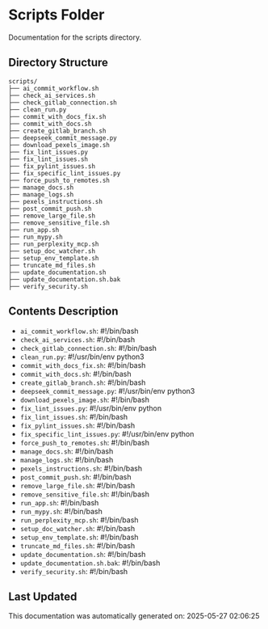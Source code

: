 <!-- filepath: /home/michaelnewham/Projects/create_python_project/scripts/aboutthisfolder.md -->
# Scripts Folder

Documentation for the scripts directory.

## Directory Structure

```
scripts/
├── ai_commit_workflow.sh
├── check_ai_services.sh
├── check_gitlab_connection.sh
├── clean_run.py
├── commit_with_docs_fix.sh
├── commit_with_docs.sh
├── create_gitlab_branch.sh
├── deepseek_commit_message.py
├── download_pexels_image.sh
├── fix_lint_issues.py
├── fix_lint_issues.sh
├── fix_pylint_issues.sh
├── fix_specific_lint_issues.py
├── force_push_to_remotes.sh
├── manage_docs.sh
├── manage_logs.sh
├── pexels_instructions.sh
├── post_commit_push.sh
├── remove_large_file.sh
├── remove_sensitive_file.sh
├── run_app.sh
├── run_mypy.sh
├── run_perplexity_mcp.sh
├── setup_doc_watcher.sh
├── setup_env_template.sh
├── truncate_md_files.sh
├── update_documentation.sh
├── update_documentation.sh.bak
├── verify_security.sh
```

## Contents Description

- `ai_commit_workflow.sh`: #!/bin/bash
- `check_ai_services.sh`: #!/bin/bash
- `check_gitlab_connection.sh`: #!/bin/bash
- `clean_run.py`: #!/usr/bin/env python3
- `commit_with_docs_fix.sh`: #!/bin/bash
- `commit_with_docs.sh`: #!/bin/bash
- `create_gitlab_branch.sh`: #!/bin/bash
- `deepseek_commit_message.py`: #!/usr/bin/env python3
- `download_pexels_image.sh`: #!/bin/bash
- `fix_lint_issues.py`: #!/usr/bin/env python
- `fix_lint_issues.sh`: #!/bin/bash
- `fix_pylint_issues.sh`: #!/bin/bash
- `fix_specific_lint_issues.py`: #!/usr/bin/env python
- `force_push_to_remotes.sh`: #!/bin/bash
- `manage_docs.sh`: #!/bin/bash
- `manage_logs.sh`: #!/bin/bash
- `pexels_instructions.sh`: #!/bin/bash
- `post_commit_push.sh`: #!/bin/bash
- `remove_large_file.sh`: #!/bin/bash
- `remove_sensitive_file.sh`: #!/bin/bash
- `run_app.sh`: #!/bin/bash
- `run_mypy.sh`: #!/bin/bash
- `run_perplexity_mcp.sh`: #!/bin/bash
- `setup_doc_watcher.sh`: #!/bin/bash
- `setup_env_template.sh`: #!/bin/bash
- `truncate_md_files.sh`: #!/bin/bash
- `update_documentation.sh`: #!/bin/bash
- `update_documentation.sh.bak`: #!/bin/bash
- `verify_security.sh`: #!/bin/bash

## Last Updated

This documentation was automatically generated on: 2025-05-27 02:06:25
